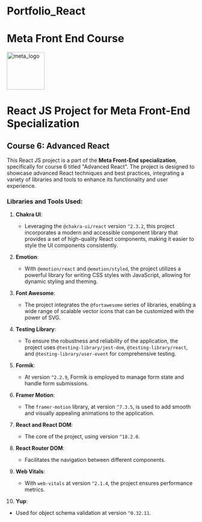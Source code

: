 # Portfolio_React

<h1>Meta Front End Course</h1>
<img  width ="100px" src = "https://upload.wikimedia.org/wikipedia/commons/a/ab/Meta-Logo.png" alt= "meta_logo" >

# React JS Project for Meta Front-End Specialization

## Course 6: Advanced React

This React JS project is a part of the **Meta Front-End specialization**, specifically for course 6 titled "Advanced React". The project is designed to showcase advanced React techniques and best practices, integrating a variety of libraries and tools to enhance its functionality and user experience.

### Libraries and Tools Used:

1. **Chakra UI**:

   - Leveraging the `@chakra-ui/react` version `^2.3.2`, this project incorporates a modern and accessible component library that provides a set of high-quality React components, making it easier to style the UI components consistently.

2. **Emotion**:

   - With `@emotion/react` and `@emotion/styled`, the project utilizes a powerful library for writing CSS styles with JavaScript, allowing for dynamic styling and theming.

3. **Font Awesome**:

   - The project integrates the `@fortawesome` series of libraries, enabling a wide range of scalable vector icons that can be customized with the power of SVG.

4. **Testing Library**:

   - To ensure the robustness and reliability of the application, the project uses `@testing-library/jest-dom`, `@testing-library/react`, and `@testing-library/user-event` for comprehensive testing.

5. **Formik**:

   - At version `^2.2.9`, Formik is employed to manage form state and handle form submissions.

6. **Framer Motion**:

   - The `framer-motion` library, at version `^7.3.5`, is used to add smooth and visually appealing animations to the application.

7. **React and React DOM**:

   - The core of the project, using version `^18.2.0`.

8. **React Router DOM**:

   - Facilitates the navigation between different components.

9. **Web Vitals**:

   - With `web-vitals` at version `^2.1.4`, the project ensures performance metrics.

10. **Yup**:

- Used for object schema validation at version `^0.32.11`.
